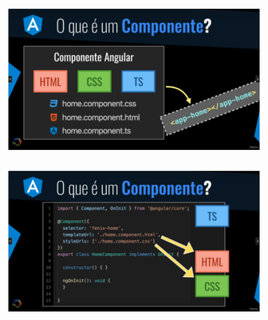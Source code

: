 ![](https://github.com/joapedu/angular_js_tips/blob/main/assets/componente.png?raw=true)

#

![comp2](https://github.com/joapedu/angular_js_tips/blob/main/assets/componente2.png?raw=true)
